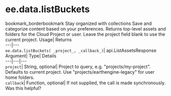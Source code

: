  
#  ee.data.listBuckets
bookmark_borderbookmark Stay organized with collections  Save and categorize content based on your preferences.
Returns top-level assets and folders for the Cloud Project or user. Leave the project field blank to use the current project. 
Usage| Returns  
---|---  
`ee.data.listBuckets( _project_, _callback_)`| api.ListAssetsResponse  
Argument| Type| Details  
---|---|---  
`project`| String, optional| Project to query, e.g. "projects/my-project". Defaults to current project. Use "projects/earthengine-legacy" for user home folders.  
`callback`| Function, optional| If not supplied, the call is made synchronously.  
Was this helpful?
